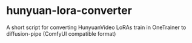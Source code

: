 # hunyuan-lora-converter
A short script for converting HunyuanVideo LoRAs train in OneTrainer to diffusion-pipe (ComfyUI compatible format)
